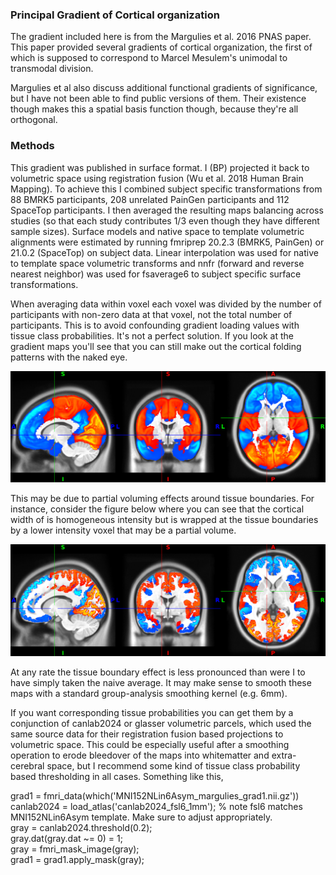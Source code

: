 ### Principal Gradient of Cortical organization

The gradient included here is from the Margulies et al. 2016 PNAS paper. This
paper provided several gradients of cortical organization, the first of which
is supposed to correspond to Marcel Mesulem's unimodal to transmodal division.

Margulies et al also discuss additional functional gradients of significance,
but I have not been able to find public versions of them. Their existence
though makes this a spatial basis function though, because they're all
orthogonal.

### Methods

This gradient was published in surface format. I (BP) projected it back to
volumetric space using registration fusion (Wu et al. 2018 Human Brain 
Mapping). To achieve this I combined subject specific transformations from
88 BMRK5 participants, 208 unrelated PainGen participants and 112 SpaceTop 
participants. I then averaged the resulting maps balancing across studies (so 
that each study contributes 1/3 even though they have different sample sizes). 
Surface models and native space to template volumetric alignments were 
estimated by running fmriprep 20.2.3 (BMRK5, PainGen) or 21.0.2 (SpaceTop) on 
subject data. Linear interpolation was used for native to template space 
volumetric transforms and nnfr (forward and reverse nearest neighbor) was 
used for fsaverage6 to subject specific surface transformations.

When averaging data within voxel each voxel was divided by the number of 
participants with non-zero data at that voxel, not the total number of 
participants. This is to avoid confounding gradient loading values with tissue 
class probabilities. It's not a perfect solution. If you look at the gradient
maps you'll see that you can still make out the cortical folding patterns with
the naked eye. 

![example_surface_projection](extras/MNI152NLin6Asym_slice.png)

This may be due to partial voluming effects around tissue boundaries. For
instance, consider the figure below where you can see that the cortical width
of is homogeneous intensity but is wrapped at the tissue boundaries by a 
lower intensity voxel that may be a partial volume. 

![example_surface_projection](extras/example_segmentation.png)

At any rate the tissue boundary effect is less pronounced than were I to have
simply taken the naive average. It may make sense to smooth these maps with
a standard group-analysis smoothing kernel (e.g. 6mm).

If you want corresponding tissue probabilities you can get them by a 
conjunction of canlab2024 or glasser volumetric parcels, which used the same 
source data for their registration fusion based projections to volumetric 
space. This could be especially useful after a smoothing operation to erode 
bleedover of the maps into whitematter and extra-cerebral space, but I 
recommend some kind of tissue class probability based thresholding in all
cases. Something like this,

grad1 = fmri_data(which('MNI152NLin6Asym_margulies_grad1.nii.gz'))<br />
canlab2024 = load_atlas('canlab2024_fsl6_1mm'); % note fsl6 matches MNI152NLin6Asym template. Make sure to adjust appropriately.<br />
gray = canlab2024.threshold(0.2);<br />
gray.dat(gray.dat ~= 0) = 1;<br />
gray = fmri_mask_image(gray);<br />
grad1 = grad1.apply_mask(gray);<br />

